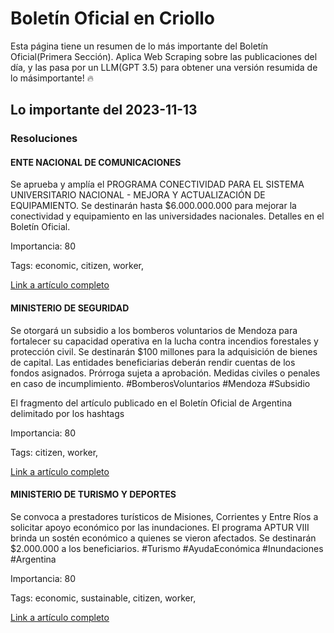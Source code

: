 # Boletín  Oficial en Criollo

Esta página tiene un resumen de lo más importante del Boletín Oficial(Primera Sección). 
Aplica Web Scraping sobre las publicaciones del día, y las pasa por un LLM(GPT 3.5) para obtener una versión resumida de lo másimportante! :fire:

## Lo importante del 2023-11-13


### Resoluciones

#### ENTE NACIONAL DE COMUNICACIONES

Se aprueba y amplía el PROGRAMA CONECTIVIDAD PARA EL SISTEMA UNIVERSITARIO NACIONAL - MEJORA Y ACTUALIZACIÓN DE EQUIPAMIENTO. Se destinarán hasta $6.000.000.000 para mejorar la conectividad y equipamiento en las universidades nacionales. Detalles en el Boletín Oficial.

Importancia: 80

Tags: economic, citizen, worker, 

[Link a artículo completo](https://www.boletinoficial.gob.ar/detalleAviso/primera/298269/20231113)

#### MINISTERIO DE SEGURIDAD

Se otorgará un subsidio a los bomberos voluntarios de Mendoza para fortalecer su capacidad operativa en la lucha contra incendios forestales y protección civil. Se destinarán $100 millones para la adquisición de bienes de capital. Las entidades beneficiarias deberán rendir cuentas de los fondos asignados. Prórroga sujeta a aprobación. Medidas civiles o penales en caso de incumplimiento. #BomberosVoluntarios #Mendoza #Subsidio

El fragmento del artículo publicado en el Boletín Oficial de Argentina delimitado por los hashtags

Importancia: 80

Tags: citizen, worker, 

[Link a artículo completo](https://www.boletinoficial.gob.ar/detalleAviso/primera/298289/20231113)

#### MINISTERIO DE TURISMO Y DEPORTES

Se convoca a prestadores turísticos de Misiones, Corrientes y Entre Ríos a solicitar apoyo económico por las inundaciones. El programa APTUR VIII brinda un sostén económico a quienes se vieron afectados. Se destinarán $2.000.000 a los beneficiarios. #Turismo #AyudaEconómica #Inundaciones #Argentina

Importancia: 80

Tags: economic, sustainable, citizen, worker, 

[Link a artículo completo](https://www.boletinoficial.gob.ar/detalleAviso/primera/298293/20231113)
